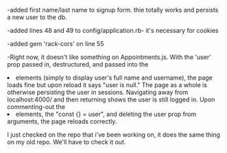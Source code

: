 
-added first name/last name to signup form. thie totally works and persists a new user to the db.

-added lines 48 and 49 to config/application.rb- it's necessary for cookies

-added gem 'rack-cors' on line 55

-Right now, it doesn't like something on Appointments.js. With the 'user' prop passed in, destructured, and passed into the <li> elements (simply to display user's full name and username), the page loads fine but upon reload it says "user is null." The page as a whole is otherwise persisting the user in sessions. Navigating away from localhost:4000/ and then returning shows the user is still logged in. Upon commenting-out the <li> elements, the "const {} = user", and deleting the user prop from arguments, the page reloads correctly.

I just checked on the repo that i've been working on, it does the same thing on my old repo. We'll have to check it out.



